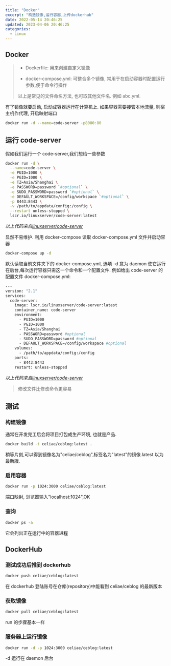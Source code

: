 ```yaml
---
title: "Docker"
excerpt: "构造镜像,运行容器,上传dockerhub"
date: 2022-05-14 20:46:25
updated: 2023-04-06 20:46:25
categories: 
  - Linux
---
```


## Docker

> - Dockerfile: 用来创建自定义镜像
>
> - docker-compose.yml: 可整合多个镜像, 常用于在启动容器时配置运行参数,便于命令行操作
>
> 以上是常见的文件命名方法, 也可取其他文件名. 例如 abc.yml.

有了镜像就要启动, 启动成容器运行在计算机上. 如果容器需要接管本地流量, 则宿主机作代理, 开启映射端口

```bash
docker run -d --name=code-server -p8080:80
```

## 运行 code-server

假如我们运行一个 code-server,我们想给一些参数

```bash
docker run -d \
  --name=code-server \
  -e PUID=1000 \
  -e PGID=1000 \
  -e TZ=Asia/Shanghai \
  -e PASSWORD=password `#optional` \
  -e SUDO_PASSWORD=password `#optional` \
  -e DEFAULT_WORKSPACE=/config/workspace `#optional` \
  -p 8443:8443 \
  -v /path/to/appdata/config:/config \
  --restart unless-stopped \
  lscr.io/linuxserver/code-server:latest
```

*以上代码来自[linuxserver/code-server](https://hub.docker.com/r/linuxserver/code-server)*

显然不易维护. 利用 docker-compose 读取 docker-compose.yml 文件并启动容器

```bash
docker-compose up -d
```

默认读取当前文件夹下的 docker-compose.yml, 选项 -d 意为 daemon 使它运行在后台,每次运行容器只需这一个命令和一个配置文件. 例如给出 code-server 的配置文件 docker-compose.yml:

```bash
---
version: "2.1"
services:
  code-server:
    image: lscr.io/linuxserver/code-server:latest
    container_name: code-server
    environment:
      - PUID=1000
      - PGID=1000
      - TZ=Asia/Shanghai
      - PASSWORD=password #optional
      - SUDO_PASSWORD=password #optional
      - DEFAULT_WORKSPACE=/config/workspace #optional
    volumes:
      - /path/to/appdata/config:/config
    ports:
      - 8443:8443
    restart: unless-stopped
```

_以上代码来自[linuxserver/code-server](https://hub.docker.com/r/linuxserver/code-server)_

> 修改文件比修改命令更容易

## 测试

###  构建镜像 

通常在开发完工后会将项目打包成生产环境, 也就是产品. 

```bash
docker build -t celiae/ceblog:latest .
```

稍等片刻,可以得到镜像名为"celiae/ceblog",标签名为"latest"的镜像.latest 以为最新版.

### 启用容器

```bash
docker run -p 1024:3000 celiae/ceblog:latest
```

端口映射, 浏览器输入"localhost:1024",OK

### 查询

```bash
docker ps -a
```

它会列出正在运行中的容器进程

## DockerHub

### 测试成功后推到 dockerhub

```bash
docker push celiae/ceblog:latest
```

在 dockerhub 登陆账号在仓库(repository)中能看到 celiae/ceblog 的最新版本

### 获取镜像

```bash
docker pull celiae/ceblog:latest
```

run 的步骤基本一样

### 服务器上运行镜像

```bash
docker run -d -p 1024:3000 celiae/ceblog:latest
```

-d 运行在 daemon 后台
